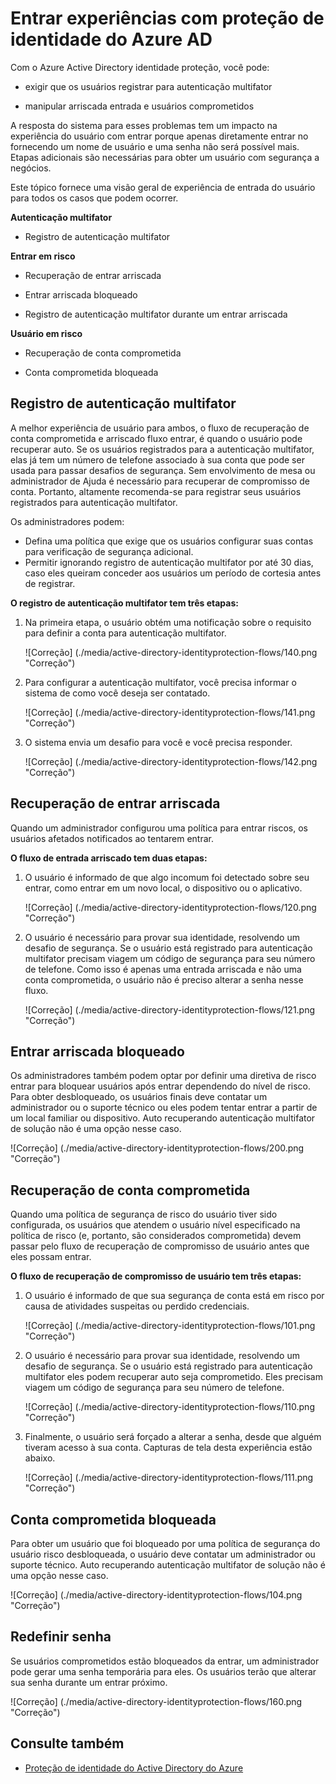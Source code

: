<properties
    pageTitle="Entrar experiências com proteção de identidade do Azure AD | Microsoft Azure"
    description="Fornece uma visão geral da experiência do usuário quando proteção de identidade tem diminuído ou remediadas um usuário ou quando a autenticação multifator é exigida por uma política."
    services="active-directory"
    keywords="proteção de identidade do active directory do Azure, descoberta de aplicativo de nuvem, gerenciando aplicativos, segurança, risco, nível de risco, vulnerabilidade, política de segurança"
    documentationCenter=""
    authors="markusvi"
    manager="femila"
    editor=""/>

<tags
    ms.service="active-directory"
    ms.workload="identity"
    ms.tgt_pltfrm="na"
    ms.devlang="na"
    ms.topic="article"
    ms.date="08/16/2016"
    ms.author="markvi"/>

# <a name="sign-in-experiences-with-azure-ad-identity-protection"></a>Entrar experiências com proteção de identidade do Azure AD

Com o Azure Active Directory identidade proteção, você pode:

- exigir que os usuários registrar para autenticação multifator

- manipular arriscada entrada e usuários comprometidos

A resposta do sistema para esses problemas tem um impacto na experiência do usuário com entrar porque apenas diretamente entrar no fornecendo um nome de usuário e uma senha não será possível mais. Etapas adicionais são necessárias para obter um usuário com segurança a negócios.

Este tópico fornece uma visão geral de experiência de entrada do usuário para todos os casos que podem ocorrer.

**Autenticação multifator**

- Registro de autenticação multifator



**Entrar em risco**

- Recuperação de entrar arriscada

- Entrar arriscada bloqueado

- Registro de autenticação multifator durante um entrar arriscada
 

**Usuário em risco**

- Recuperação de conta comprometida

- Conta comprometida bloqueada




## <a name="multi-factor-authentication-registration"></a>Registro de autenticação multifator

A melhor experiência de usuário para ambos, o fluxo de recuperação de conta comprometida e arriscado fluxo entrar, é quando o usuário pode recuperar auto. Se os usuários registrados para a autenticação multifator, elas já tem um número de telefone associado à sua conta que pode ser usada para passar desafios de segurança. Sem envolvimento de mesa ou administrador de Ajuda é necessário para recuperar de compromisso de conta. Portanto, altamente recomenda-se para registrar seus usuários registrados para autenticação multifator. 

Os administradores podem:

- Defina uma política que exige que os usuários configurar suas contas para verificação de segurança adicional. 
- Permitir ignorando registro de autenticação multifator por até 30 dias, caso eles queiram conceder aos usuários um período de cortesia antes de registrar.

**O registro de autenticação multifator tem três etapas:**

1. Na primeira etapa, o usuário obtém uma notificação sobre o requisito para definir a conta para autenticação multifator. 

    ![Correção] (./media/active-directory-identityprotection-flows/140.png "Correção")


2. Para configurar a autenticação multifator, você precisa informar o sistema de como você deseja ser contatado.

    ![Correção] (./media/active-directory-identityprotection-flows/141.png "Correção")
 
3. O sistema envia um desafio para você e você precisa responder.

    ![Correção] (./media/active-directory-identityprotection-flows/142.png "Correção")

 



## <a name="risky-sign-in-recovery"></a>Recuperação de entrar arriscada

Quando um administrador configurou uma política para entrar riscos, os usuários afetados notificados ao tentarem entrar. 

**O fluxo de entrada arriscado tem duas etapas:** 

1. O usuário é informado de que algo incomum foi detectado sobre seu entrar, como entrar em um novo local, o dispositivo ou o aplicativo. 

    ![Correção] (./media/active-directory-identityprotection-flows/120.png "Correção")

2. O usuário é necessário para provar sua identidade, resolvendo um desafio de segurança. Se o usuário está registrado para autenticação multifator precisam viagem um código de segurança para seu número de telefone. Como isso é apenas uma entrada arriscada e não uma conta comprometida, o usuário não é preciso alterar a senha nesse fluxo. 

    ![Correção] (./media/active-directory-identityprotection-flows/121.png "Correção")



 
## <a name="risky-sign-in-blocked"></a>Entrar arriscada bloqueado
Os administradores também podem optar por definir uma diretiva de risco entrar para bloquear usuários após entrar dependendo do nível de risco. Para obter desbloqueado, os usuários finais deve contatar um administrador ou o suporte técnico ou eles podem tentar entrar a partir de um local familiar ou dispositivo. Auto recuperando autenticação multifator de solução não é uma opção nesse caso.

![Correção] (./media/active-directory-identityprotection-flows/200.png "Correção")




## <a name="compromised-account-recovery"></a>Recuperação de conta comprometida

Quando uma política de segurança de risco do usuário tiver sido configurada, os usuários que atendem o usuário nível especificado na política de risco (e, portanto, são considerados comprometida) devem passar pelo fluxo de recuperação de compromisso de usuário antes que eles possam entrar. 

**O fluxo de recuperação de compromisso de usuário tem três etapas:**

1. O usuário é informado de que sua segurança de conta está em risco por causa de atividades suspeitas ou perdido credenciais.

    ![Correção] (./media/active-directory-identityprotection-flows/101.png "Correção")

2.  O usuário é necessário para provar sua identidade, resolvendo um desafio de segurança. Se o usuário está registrado para autenticação multifator eles podem recuperar auto seja comprometido. Eles precisam viagem um código de segurança para seu número de telefone. 

    ![Correção] (./media/active-directory-identityprotection-flows/110.png "Correção")


3.  Finalmente, o usuário será forçado a alterar a senha, desde que alguém tiveram acesso à sua conta. Capturas de tela desta experiência estão abaixo.
 
    ![Correção] (./media/active-directory-identityprotection-flows/111.png "Correção")



## <a name="compromised-account-blocked"></a>Conta comprometida bloqueada 

Para obter um usuário que foi bloqueado por uma política de segurança do usuário risco desbloqueada, o usuário deve contatar um administrador ou suporte técnico. Auto recuperando autenticação multifator de solução não é uma opção nesse caso.


![Correção] (./media/active-directory-identityprotection-flows/104.png "Correção")



 
## <a name="reset-password"></a>Redefinir senha

Se usuários comprometidos estão bloqueados da entrar, um administrador pode gerar uma senha temporária para eles. Os usuários terão que alterar sua senha durante um entrar próximo.

![Correção] (./media/active-directory-identityprotection-flows/160.png "Correção")


 




 

## <a name="see-also"></a>Consulte também

- [Proteção de identidade do Active Directory do Azure](active-directory-identityprotection.md) 